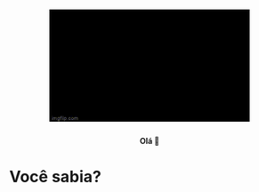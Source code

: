 <h1 align = "center">
  <img src = "https://github.com/GUILEERME/GUILEERME/blob/main/assets/hello-world-seytonic.gif" alt="GIF hello world">
</h1>

<p align = "center">
  <b> Olá 👋 </b>
</p>

<h1>
  <b> Você sabia? </b>
</h1>
